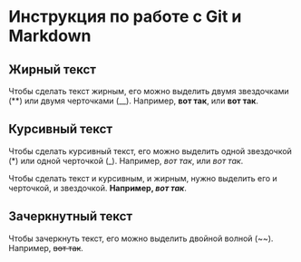# Инструкция по работе с Git и Markdown

## Жирный текст

Чтобы сделать текст жирным, его можно выделить двумя звездочками (**) или двумя черточками (__). Например, **вот так**, или __вот так__.

## Курсивный текст

Чтобы сделать курсивный текст, его можно выделить одной звездочкой (*) или одной черточкой (_). Например, *вот так*, или _вот так_. 

Чтобы сделать текст и курсивным, и жирным, нужно выделить его и черточкой, и звездочкой. **Например, _вот так_**.

## Зачеркнутный текст

Чтобы зачеркнуть текст, его можно выделить двойной волной (~~). Например, ~~вот так~~.


